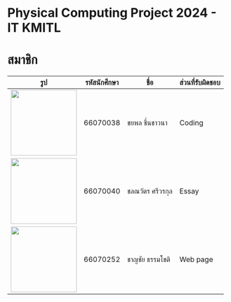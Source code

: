 # Physical Computing Project 2024 - IT KMITL
# สมาชิก

| รูป | รหัสนักศึกษา     | ชื่อ                  | ส่วนที่รับผิดชอบ               |
| --- | -------- | --------------------- | ------------------------------ |
|   <img height="150" src="" width="150"/>  | 66070038 | ชยพล ชื่นชาวนา       | Coding               |
|   <img height="150" src="" width="150"/>  | 66070040 | ชลณวัตร ศรีวรกุล | Essay              |
|   <img height="150" src="" width="150"/>  | 66070252 | ชาญชัย ธรรมโชติ    | Web page     |
